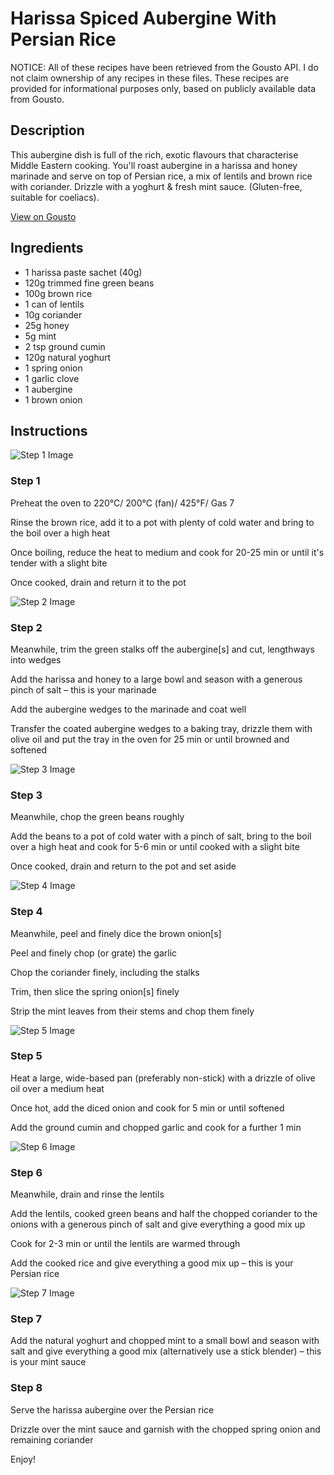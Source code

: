 # Harissa Spiced Aubergine With Persian Rice

NOTICE: All of these recipes have been retrieved from the Gousto API. I do not claim ownership of any recipes in these files. These recipes are provided for informational purposes only, based on publicly available data from Gousto.

## Description

This aubergine dish is full of the rich, exotic flavours that characterise Middle Eastern cooking. You'll roast aubergine in a harissa and honey marinade and serve on top of Persian rice, a mix of lentils and brown rice with coriander. Drizzle with a yoghurt & fresh mint sauce. (Gluten-free, suitable for coeliacs).

[View on Gousto](https://www.gousto.co.uk/recipes/cookbook/harissa-spiced-aubergine-with-persian-rice)

## Ingredients

- 1 harissa paste sachet (40g)
- 120g trimmed fine green beans
- 100g brown rice
- 1 can of lentils
- 10g coriander
- 25g honey
- 5g mint
- 2 tsp ground cumin
- 120g natural yoghurt
- 1 spring onion
- 1 garlic clove
- 1 aubergine
- 1 brown onion

## Instructions

![Step 1 Image](https://production-media.gousto.co.uk/cms/recipe-step-image/1738.-step-1-x200.jpg)

### Step 1

Preheat the oven to 220°C/ 200°C (fan)/ 425°F/ Gas 7


Rinse the brown rice, add it to a pot with plenty of cold water and bring to the boil over a high heat


Once boiling, reduce the heat to medium and cook for 20-25 min or until it's tender with a slight bite


Once cooked, drain and return it to the pot

![Step 2 Image](https://production-media.gousto.co.uk/cms/recipe-step-image/1738.-step-2-x200.jpg)

### Step 2

Meanwhile, trim the green stalks off the aubergine<span class="text-danger">[s]</span> and cut, lengthways into wedges


Add the harissa and honey to a large bowl and season with a generous pinch of salt – this is your marinade


Add the aubergine wedges to the marinade and coat well


Transfer the coated aubergine wedges to a baking tray, drizzle them with olive oil and put the tray in the oven for 25 min or until browned and softened

![Step 3 Image](https://production-media.gousto.co.uk/cms/recipe-step-image/1738.-step-3-x200.jpg)

### Step 3

Meanwhile, chop the green beans roughly


Add the beans to a pot of cold water with a pinch of salt, bring to the boil over a high heat and cook for 5-6 min or until cooked with a slight bite 


Once cooked, drain and return to the pot and set aside

![Step 4 Image](https://production-media.gousto.co.uk/cms/recipe-step-image/1738.-step-4-x200.jpg)

### Step 4

Meanwhile, peel and finely dice the brown onion<span class="text-danger">[s]</span>


Peel and finely chop (or grate) the garlic 


Chop the coriander finely, including the stalks


Trim, then slice the spring onion<span class="text-danger">[s]</span> finely


Strip the mint leaves from their stems and chop them finely

![Step 5 Image](https://production-media.gousto.co.uk/cms/recipe-step-image/1738.-step-5-x200.jpg)

### Step 5

Heat a large, wide-based pan (preferably non-stick) with a drizzle of olive oil over a medium heat


Once hot, add the diced onion and cook for 5 min or until softened


Add the ground cumin and chopped garlic and cook for a further 1 min

![Step 6 Image](https://production-media.gousto.co.uk/cms/recipe-step-image/1738.-step-6-x200.jpg)

### Step 6

Meanwhile, drain and rinse the lentils


Add the lentils, cooked green beans and half the chopped coriander to the onions with a generous pinch of salt and give everything a good mix up


Cook for 2-3 min or until the lentils are warmed through


Add the cooked rice and give everything a good mix up – this is your Persian rice

![Step 7 Image](https://production-media.gousto.co.uk/cms/recipe-step-image/1738.-step-7-x200.jpg)

### Step 7

Add the natural yoghurt and chopped mint to a small bowl and season with salt and give everything a good mix (alternatively use a stick blender) – this is your mint sauce

### Step 8

Serve the harissa aubergine over the Persian rice 


Drizzle over the mint sauce and garnish with the chopped spring onion and remaining coriander


Enjoy!

